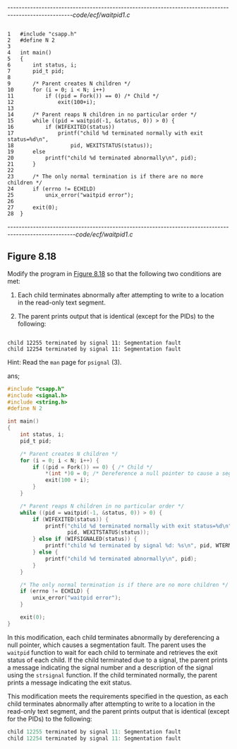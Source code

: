 -----------------------------------------------------------------------------------------------------_code/ecf/waitpid1.c_

```

1	#include "csapp.h"
2	#define N 2
3	
4	int main()
5	{
6		int status, i;
7		pid_t pid;
8	
9		/* Parent creates N children */
10		for (i = 0; i < N; i++)
11			if ((pid = Fork()) == 0) /* Child */
12				exit(100+i);
13	
14		/* Parent reaps N children in no particular order */
15		while ((pid = waitpid(-1, &status, 0)) > 0) {
16			if (WIFEXITED(status))
17				printf("child %d terminated normally with exit status=%d\n",
18					pid, WEXITSTATUS(status));
19		else
20			printf("child %d terminated abnormally\n", pid);
21		}
22	
23		/* The only normal termination is if there are no more children */
24		if (errno != ECHILD)
25			unix_error("waitpid error");
26	
27		exit(0);
28	}
```

------------------------------------------------------------------------------------------------------_code/ecf/waitpid1.c_

## Figure 8.18

Modify the program in [Figure 8.18](file:///OPS/xhtml/fileP700049702700000000000000000685D.xhtml#P7000497027000000000000000006957) so that the following two conditions are met:

1.  Each child terminates abnormally after attempting to write to a location in the read-only text segment.
    
2.  The parent prints output that is identical (except for the PIDs) to the following:
    

```

child 12255 terminated by signal 11: Segmentation fault
child 12254 terminated by signal 11: Segmentation fault
```

Hint: Read the `man` page for `psignal` (3).


ans;
```c
#include "csapp.h"
#include <signal.h>
#include <string.h>
#define N 2

int main()
{
    int status, i;
    pid_t pid;

    /* Parent creates N children */
    for (i = 0; i < N; i++) {
        if ((pid = Fork()) == 0) { /* Child */
            *(int *)0 = 0; /* Dereference a null pointer to cause a segmentation fault */
            exit(100 + i);
        }
    }

    /* Parent reaps N children in no particular order */
    while ((pid = waitpid(-1, &status, 0)) > 0) {
        if (WIFEXITED(status)) {
            printf("child %d terminated normally with exit status=%d\n",
                   pid, WEXITSTATUS(status));
        } else if (WIFSIGNALED(status)) {
            printf("child %d terminated by signal %d: %s\n", pid, WTERMSIG(status), strsignal(WTERMSIG(status)));
        } else {
            printf("child %d terminated abnormally\n", pid);
        }
    }

    /* The only normal termination is if there are no more children */
    if (errno != ECHILD) {
        unix_error("waitpid error");
    }

    exit(0);
}
```
In this modification, each child terminates abnormally by dereferencing a null pointer, which causes a segmentation fault. The parent uses the `waitpid` function to wait for each child to terminate and retrieves the exit status of each child. If the child terminated due to a signal, the parent prints a message indicating the signal number and a description of the signal using the `strsignal` function. If the child terminated normally, the parent prints a message indicating the exit status.

This modification meets the requirements specified in the question, as each child terminates abnormally after attempting to write to a location in the read-only text segment, and the parent prints output that is identical (except for the PIDs) to the following:
```c
child 12255 terminated by signal 11: Segmentation fault
child 12254 terminated by signal 11: Segmentation fault
```